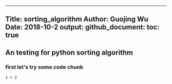 -----
Title: sorting_algorithm
Author: Guojing Wu
Date: 2018-10-2
output: 
    github_document:
        toc: true
-----

## An testing for python sorting algorithm

### first let's try some code chunk

```{r}
1 + 2
```

